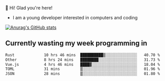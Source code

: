 👋 Hi! Glad you're here!
- I am a young developer interested in computers and coding

[![Anurag's GitHub stats](https://github-readme-stats.vercel.app/api?username=Eatham532&theme=dark)](https://github.com/anuraghazra/github-readme-stats)


## Currently wasting my week programming in
<!--START_SECTION:waka-->

```txt
Rust             10 hrs 46 mins  ██████████▒░░░░░░░░░░░░░░   40.70 %
Other            8 hrs 24 mins   ████████░░░░░░░░░░░░░░░░░   31.73 %
Vue.js           4 hrs 46 mins   ████▓░░░░░░░░░░░░░░░░░░░░   18.04 %
TOML             31 mins         ▒░░░░░░░░░░░░░░░░░░░░░░░░   01.96 %
JSON             28 mins         ▒░░░░░░░░░░░░░░░░░░░░░░░░   01.80 %
```

<!--END_SECTION:waka-->
